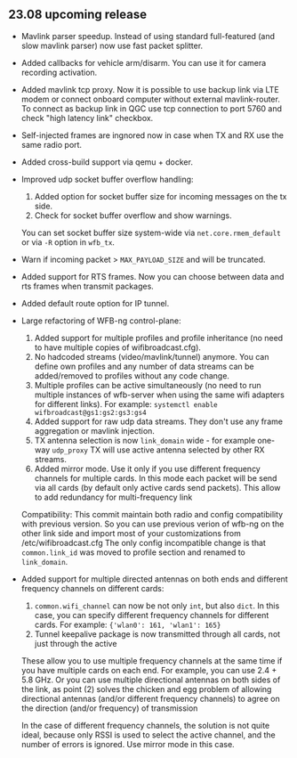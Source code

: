23.08 upcoming release
----------------------
 - Mavlink parser speedup. Instead of using standard full-featured (and slow mavlink parser) now use fast packet splitter.
 - Added callbacks for vehicle arm/disarm. You can use it for camera recording activation.
 - Added mavlink tcp proxy. Now it is possible to use backup link via LTE modem or connect onboard computer without external mavlink-router.
   To connect as backup link in QGC use tcp connection to port 5760 and check "high latency link" checkbox.

 - Self-injected frames are ingnored now in case when TX and RX use the same radio port.
 - Added cross-build support via qemu + docker.
 - Improved udp socket buffer overflow handling:

    1. Added option for socket buffer size for incoming messages on the tx side.
    2. Check for socket buffer overflow and show warnings.

    You can set socket buffer size system-wide via `net.core.rmem_default` or via `-R` option in `wfb_tx`.

 - Warn if incoming packet > `MAX_PAYLOAD_SIZE` and will be truncated.
 - Added support for RTS frames. Now you can choose between data and rts frames when transmit packages.
 - Added default route option for IP tunnel.
 - Large refactoring of WFB-ng control-plane:

    1. Added support for multiple profiles and profile inheritance (no need to have multiple copies of wifibroadcast.cfg).
    2. No hadcoded streams (video/mavlink/tunnel) anymore. You can define own profiles and any number of data streams can be added/removed to profiles without any code change.
    3. Multiple profiles can be active simultaneously (no need to run multiple instances of wfb-server when using the same wifi adapters for different links). For example: `systemctl enable wifbroadcast@gs1:gs2:gs3:gs4`
    4. Added support for raw udp data streams. They don't use any frame aggregation or mavlink injection.
    5. TX antenna selection is now `link_domain` wide - for example one-way `udp_proxy` TX will use active antenna selected by other RX streams.
    6. Added mirror mode. Use it only if you use different frequency channels for multiple cards. In this mode each packet will be send via all cards (by default only active cards send packets). This allow to add redundancy for multi-frequency link

    Compatibility:
    This commit maintain both radio and config compatibility with previous version.
    So you can use previous verion of wfb-ng on the other link side and import most of your customizations from /etc/wifibroadcast.cfg
    The only config incompatible change is that `common.link_id` was moved to profile section and renamed to `link_domain`.

 - Added support for multiple directed antennas on both ends and different frequency channels on different cards:
     1. `common.wifi_channel` can now be not only `int`, but also `dict`. In this case, you can specify different frequency channels for different cards. For example: `{'wlan0': 161, 'wlan1': 165}`
     2. Tunnel keepalive package is now transmitted through all cards, not just through the active

     These allow you to use multiple frequency channels at the same time if you have multiple cards on each end. For example, you can use 2.4 + 5.8 GHz.
     Or you can use multiple directional antennas on both sides of the link, as point (2) solves the chicken and egg problem of allowing directional antennas
     (and/or different frequency channels) to agree on the direction (and/or frequency) of transmission

     In the case of different frequency channels, the solution is not quite ideal, because only RSSI is used to select the active channel, and the number of errors is ignored. Use mirror mode in this case.
